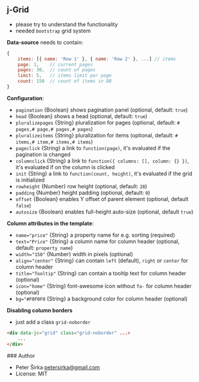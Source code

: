 ## j-Grid

- please try to understand the functionality
- needed `bootstrap` grid system

__Data-source__ needs to contain:

```javascript
{
    items: [{ name: 'Row 1' }, { name: 'Row 2' }, ...] // items
    page: 1,    // current pages
    pages: 30,  // count of pages
    limit: 5,   // items limit per page
    count: 150  // count of items in DB
}
```

__Configuration__:

- `pagination` {Boolean} shows pagination panel (optional, default: `true`)
- `head` {Boolean} shows a head (optional, default: `true`)
- `pluralizepages` {String} pluralization for pages (optional, default: `# pages,# page,# pages,# pages`)
- `pluralizeitems` {String} pluralization for items (optional, default: `# items,# item,# items,# items`)
- `pageclick` {String} a link to `function(page)`, it's evaluated if the pagination is changed
- `columnclick` {String} a link to `function({ columns: [], column: {} })`, it's evaluated if on the column is clicked
- `init` {String} a link to `function(count, height)`, it's evaluated if the grid is initialized
- `rowheight` {Number} row height (optional, default: `28`)
- `padding` {Number} height padding (optional, default: `0`)
- `offset` {Boolean} enables Y offset of parent element (optional, default `false`)
- `autosize` {Boolean} enables full-height auto-size (optional, default `true`)

__Column attributes in the template__:

- `name="price"` {String} a property name for e.g. sorting (required)
- `text="Price"` {String} a column name for column header (optional, default: `property name`)
- `width="150"` {Number} width in pixels (optional)
- `align="center"` {String} can contain `left` (default), `right` or `center` for column header
- `title="Tooltip"` {String} can contain a tooltip text for column header (optional)
- `icon="home"` {String} font-awesome icon without `fa-` for column header (optional)
- `bg="#F0F0F0` {String} a background color for column header (optional)

__Disabling column borders__

- just add a class `grid-noborder`

```html
<div data-jc="grid" class="grid-noborder" ...>
    ...
</div>
```

### Author

- Peter Širka <petersirka@gmail.com>
- License: MIT